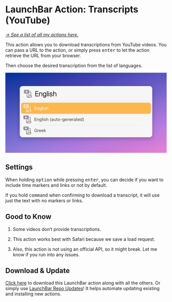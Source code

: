 # LaunchBar Action: Transcripts (YouTube)

*[→ See a list of all my actions here.](https://ptujec.github.io/launchbar)* 

This action allows you to download transcriptions from YouTube videos. You can pass a URL to the action, or simply press <kbd>enter</kbd> to let the action retrieve the URL from your browser.

Then choose the desired transcription from the list of languages.

<img src="01.jpg" width="584"/>

## Settings

When holding <kbd>option</kbd> while pressing <kbd>enter</kbd>, you can decide if you want to include time markers and links or not by default.

If you hold <kbd>command</kbd> when confirming to download a transcript, it will use just the text with no markers or links.

## Good to Know

1) Some videos don’t provide transcriptions. 

2) This action works best with Safari because we save a load request. 

3) Also, this action is not using an official API, so it might break. Let me know if you run into any issues.

## Download & Update

[Click here](https://github.com/Ptujec/LaunchBar/archive/refs/heads/master.zip) to download this LaunchBar action along with all the others. Or simply use [LaunchBar Repo Updates](https://github.com/Ptujec/LaunchBar/tree/master/LB-Repo-Updates#launchbar-repo-updates-action)! It helps automate updating existing and installing new actions.
